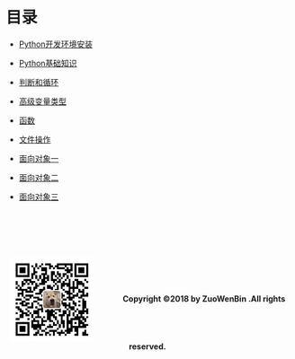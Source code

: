# 目录

- [Python开发环境安装](环境安装/README.md)

- [Python基础知识](Python基础知识/README.md)

- [判断和循环](判断和循环/README.md)

- [高级变量类型](高级变量类型/README.md)

- [函数](函数/README.md)

- [文件操作](高级变量类型/README.md)

- [面向对象一](面向对象1/README.md)

- [面向对象二](面向对象2/README.md)

- [面向对象三](面向对象3/README.md)

<br>
<br>
<br>
<br>
<br>
<div align=center>
        <div style="float:left"><img src="wechat.jpg" style="vertical-align:middle;" width="150px" height='150px'/>&nbsp;&nbsp;&nbsp;&nbsp;&nbsp;&nbsp;&nbsp;&nbsp;&nbsp;&nbsp;&nbsp;&nbsp;&nbsp;<b>Copyright ©2018 by ZuoWenBin .All rights reserved.</b></div>   
</div>
